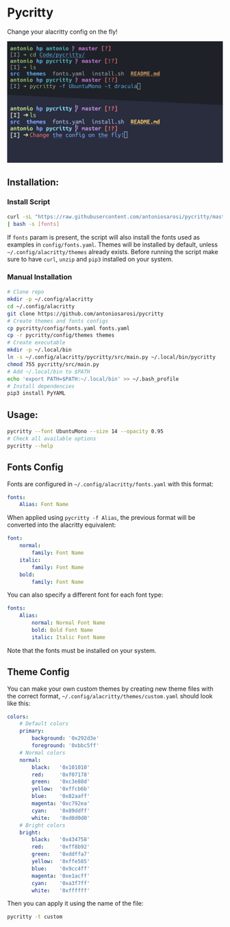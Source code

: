 # Pycritty

Change your alacritty config on the fly!

![Preview Image](./preview.png)

## Installation:

### Install Script

```bash
curl -sL "https://raw.githubusercontent.com/antoniosarosi/pycritty/master/install.sh" \
| bash -s [fonts]
```

If ```fonts``` param is present, the script will also install the fonts used
as examples in ```config/fonts.yaml```. Themes will be installed by default,
unless ```~/.config/alacritty/themes``` already exists. Before running the
script make sure to have ```curl```, ```unzip``` and ```pip3``` installed on
your system.

### Manual Installation

```bash
# Clone repo
mkdir -p ~/.config/alacritty
cd ~/.config/alacritty
git clone https://github.com/antoniosarosi/pycritty
# Create themes and fonts configs
cp pycritty/config/fonts.yaml fonts.yaml
cp -r pycritty/config/themes themes
# Create executable
mkdir -p ~/.local/bin
ln -s ~/.config/alacritty/pycritty/src/main.py ~/.local/bin/pycritty
chmod 755 pycritty/src/main.py
# Add ~/.local/bin to $PATH
echo 'export PATH=$PATH:~/.local/bin' >> ~/.bash_profile
# Install dependencies
pip3 install PyYAML
```

## Usage:

```bash
pycritty --font UbuntuMono --size 14 --opacity 0.95
# Check all available options
pycritty --help
```

## Fonts Config

Fonts are configured in ```~/.config/alacritty/fonts.yaml``` with this format:
```yaml
fonts:
    Alias: Font Name
```

When applied using ```pycritty -f Alias```, the previous format will be
converted into the alacritty equivalent:

```yaml
font:
    normal:
        family: Font Name
    italic:
        family: Font Name
    bold:
        family: Font Name
```

You can also specify a different font for each font type:

```yaml
fonts:
    Alias:
        normal: Normal Font Name
        bold: Bold Font Name
        italic: Italic Font Name
```

Note that the fonts must be installed on your system.

## Theme Config

You can make your own custom themes by creating new theme files with the
correct format, ```~/.config/alacritty/themes/custom.yaml``` should look like
this:

```yaml
colors:
    # Default colors
    primary:
        background: '0x292d3e'
        foreground: '0xbbc5ff'
    # Normal colors
    normal:
        black:   '0x101010'
        red:     '0xf07178'
        green:   '0xc3e88d'
        yellow:  '0xffcb6b'
        blue:    '0x82aaff'
        magenta: '0xc792ea'
        cyan:    '0x89ddff'
        white:   '0xd0d0d0'
    # Bright colors
    bright:
        black:   '0x434758'
        red:     '0xff8b92'
        green:   '0xddffa7'
        yellow:  '0xffe585'
        blue:    '0x9cc4ff'
        magenta: '0xe1acff'
        cyan:    '0xa3f7ff'
        white:   '0xffffff'
```

Then you can apply it using the name of the file:

```bash
pycritty -t custom
```
